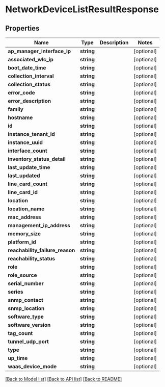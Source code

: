 # NetworkDeviceListResultResponse

## Properties
Name | Type | Description | Notes
------------ | ------------- | ------------- | -------------
**ap_manager_interface_ip** | **string** |  | [optional] 
**associated_wlc_ip** | **string** |  | [optional] 
**boot_date_time** | **string** |  | [optional] 
**collection_interval** | **string** |  | [optional] 
**collection_status** | **string** |  | [optional] 
**error_code** | **string** |  | [optional] 
**error_description** | **string** |  | [optional] 
**family** | **string** |  | [optional] 
**hostname** | **string** |  | [optional] 
**id** | **string** |  | [optional] 
**instance_tenant_id** | **string** |  | [optional] 
**instance_uuid** | **string** |  | [optional] 
**interface_count** | **string** |  | [optional] 
**inventory_status_detail** | **string** |  | [optional] 
**last_update_time** | **string** |  | [optional] 
**last_updated** | **string** |  | [optional] 
**line_card_count** | **string** |  | [optional] 
**line_card_id** | **string** |  | [optional] 
**location** | **string** |  | [optional] 
**location_name** | **string** |  | [optional] 
**mac_address** | **string** |  | [optional] 
**management_ip_address** | **string** |  | [optional] 
**memory_size** | **string** |  | [optional] 
**platform_id** | **string** |  | [optional] 
**reachability_failure_reason** | **string** |  | [optional] 
**reachability_status** | **string** |  | [optional] 
**role** | **string** |  | [optional] 
**role_source** | **string** |  | [optional] 
**serial_number** | **string** |  | [optional] 
**series** | **string** |  | [optional] 
**snmp_contact** | **string** |  | [optional] 
**snmp_location** | **string** |  | [optional] 
**software_type** | **string** |  | [optional] 
**software_version** | **string** |  | [optional] 
**tag_count** | **string** |  | [optional] 
**tunnel_udp_port** | **string** |  | [optional] 
**type** | **string** |  | [optional] 
**up_time** | **string** |  | [optional] 
**waas_device_mode** | **string** |  | [optional] 

[[Back to Model list]](../README.md#documentation-for-models) [[Back to API list]](../README.md#documentation-for-api-endpoints) [[Back to README]](../README.md)



